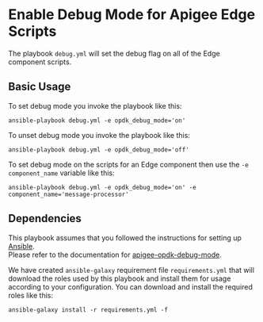 # Enable Debug Mode for Apigee Edge Scripts

The playbook `debug.yml` will set the debug flag on all of the Edge component scripts. 
 
## Basic Usage 
    
To set debug mode you invoke the playbook like this: 

    ansible-playbook debug.yml -e opdk_debug_mode='on'
    
To unset debug mode you invoke the playbook like this:

    ansible-playbook debug.yml -e opdk_debug_mode='off'
    
To set debug mode on the scripts for an Edge component then use the `-e component_name` variable like this:
 
    ansible-playbook debug.yml -e opdk_debug_mode='on' -e component_name='message-processor'
    
## Dependencies

This playbook assumes that you followed the instructions for setting up [Ansible](https://github.com/carlosfrias/apigee-opdk-playbook-setup-ansible).    
Please refer to the documentation for [apigee-opdk-debug-mode](https://github.com/carlosfrias/apigee-opdk-debug-mode). 

We have created `ansible-galaxy` requirement file `requirements.yml` that will download the roles 
used by this playbook and install them for usage according to your configuration. You can download and install the 
required roles like this: 

    ansible-galaxy install -r requirements.yml -f

